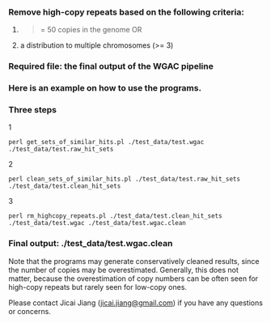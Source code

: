 ### Remove high-copy repeats based on the following criteria:
1) >= 50 copies in the genome
OR
2) a distribution to multiple chromosomes (>= 3)

### Required file: the final output of the WGAC pipeline

### Here is an example on how to use the programs.
### Three steps
1
```
perl get_sets_of_similar_hits.pl ./test_data/test.wgac ./test_data/test.raw_hit_sets
```
2
```
perl clean_sets_of_similar_hits.pl ./test_data/test.raw_hit_sets ./test_data/test.clean_hit_sets
```
3
```
perl rm_highcopy_repeats.pl ./test_data/test.clean_hit_sets ./test_data/test.wgac ./test_data/test.wgac.clean
```

### Final output: ./test_data/test.wgac.clean

Note that the programs may generate conservatively cleaned results, since the number of copies may be overestimated. Generally, this does not matter, because the overestimation of copy numbers can be often seen for high-copy repeats but rarely seen for low-copy ones.

Please contact Jicai Jiang (jicai.jiang@gmail.com) if you have any questions or concerns.
